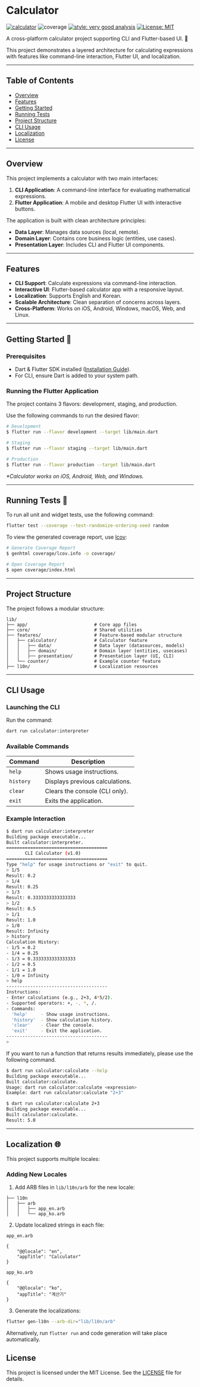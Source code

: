 # Calculator

[![calculator][workflows_badge]][workflow_action]
![coverage][coverage_badge]
[![style: very good analysis][very_good_analysis_badge]][very_good_analysis_link]
[![License: MIT][license_badge]][license_link]

A cross-platform calculator project supporting CLI and Flutter-based UI. 🤖

This project demonstrates a layered architecture for calculating expressions with features like command-line interaction, Flutter UI, and localization.

---

## Table of Contents

- [Overview](#overview)
- [Features](#features)
- [Getting Started](#getting-started-)
- [Running Tests](#running-tests-)
- [Project Structure](#project-structure)
- [CLI Usage](#cli-usage)
- [Localization](#localization-)
- [License](#license)

---

## Overview

This project implements a calculator with two main interfaces:

1. **CLI Application**: A command-line interface for evaluating mathematical expressions.
2. **Flutter Application**: A mobile and desktop Flutter UI with interactive buttons.

The application is built with clean architecture principles:

- **Data Layer**: Manages data sources (local, remote).
- **Domain Layer**: Contains core business logic (entities, use cases).
- **Presentation Layer**: Includes CLI and Flutter UI components.

---

## Features

- **CLI Support**: Calculate expressions via command-line interaction.
- **Interactive UI**: Flutter-based calculator app with a responsive layout.
- **Localization**: Supports English and Korean.
- **Scalable Architecture**: Clean separation of concerns across layers.
- **Cross-Platform**: Works on iOS, Android, Windows, macOS, Web, and Linux.

---

## Getting Started 🚀

### Prerequisites

- Dart & Flutter SDK installed ([Installation Guide](https://docs.flutter.dev/get-started/install)).
- For CLI, ensure Dart is added to your system path.

### Running the Flutter Application

The project contains 3 flavors: development, staging, and production.

Use the following commands to run the desired flavor:

```sh
# Development
$ flutter run --flavor development --target lib/main.dart

# Staging
$ flutter run --flavor staging --target lib/main.dart

# Production
$ flutter run --flavor production --target lib/main.dart
```

_\*Calculator works on iOS, Android, Web, and Windows._

---

## Running Tests 🧪

To run all unit and widget tests, use the following command:

```sh
flutter test --coverage --test-randomize-ordering-seed random
```

To view the generated coverage report, use [lcov](https://github.com/linux-test-project/lcov):

```sh
# Generate Coverage Report
$ genhtml coverage/lcov.info -o coverage/

# Open Coverage Report
$ open coverage/index.html
```

---

## Project Structure

The project follows a modular structure:

```log
lib/
├── app/                         # Core app files
├── core/                        # Shared utilities
├── features/                    # Feature-based modular structure
│   ├── calculator/              # Calculator feature
│   │   ├── data/                # Data layer (datasources, models)
│   │   ├── domain/              # Domain layer (entities, usecases)
│   │   ├── presentation/        # Presentation layer (UI, CLI)
│   └── counter/                 # Example counter feature
├── l10n/                        # Localization resources
```

---

## CLI Usage

### Launching the CLI

Run the command:

```sh
dart run calculator:interpreter
```

### Available Commands

| Command   | Description                     |
| --------- | ------------------------------- |
| `help`    | Shows usage instructions.       |
| `history` | Displays previous calculations. |
| `clear`   | Clears the console (CLI only).  |
| `exit`    | Exits the application.          |

### Example Interaction

```sh
$ dart run calculator:interpreter
Building package executable...
Built calculator:interpreter.
======================================
       CLI Calculator (v1.0)
======================================
Type "help" for usage instructions or "exit" to quit.
> 1/5
Result: 0.2
> 1/4
Result: 0.25
> 1/3
Result: 0.3333333333333333
> 1/2
Result: 0.5
> 1/1
Result: 1.0
> 1/0
Result: Infinity
> history
Calculation History:
- 1/5 = 0.2
- 1/4 = 0.25
- 1/3 = 0.3333333333333333
- 1/2 = 0.5
- 1/1 = 1.0
- 1/0 = Infinity
> help
--------------------------------------
Instructions:
- Enter calculations (e.g., 2+3, 4*5/2).
- Supported operators: +, -, *, /.
- Commands:
  'help'     - Show usage instructions.
  'history'  - Show calculation history.
  'clear'    - Clear the console.
  'exit'     - Exit the application.
--------------------------------------
>
```

If you want to run a function that returns results immediately, please use the following command.

```sh
$ dart run calculator:calculate --help
Building package executable...
Built calculator:calculate.
Usage: dart run calculator:calculate <expression>
Example: dart run calculator:calculate "2+3"

$ dart run calculator:calculate 2+3
Building package executable...
Built calculator:calculate.
Result: 5.0
```

---

## Localization 🌐

This project supports multiple locales:

### Adding New Locales

1. Add ARB files in `lib/l10n/arb` for the new locale:

```log
├── l10n
│   ├── arb
│   │   ├── app_en.arb
│   │   └── app_ko.arb
```

2. Update localized strings in each file:

`app_en.arb`

```arb
{
    "@@locale": "en",
    "appTitle": "Calculator"
}
```

`app_ko.arb`

```arb
{
    "@@locale": "ko",
    "appTitle": "계산기"
}
```

3. Generate the localizations:

```sh
flutter gen-l10n --arb-dir="lib/l10n/arb"
```

Alternatively, run `flutter run` and code generation will take place automatically.

## License

This project is licensed under the MIT License. See the [LICENSE](LICENSE) file for details.

[workflows_badge]: https://github.com/AndrewDongminYoo/flutter_calculator_app/actions/workflows/main.yaml/badge.svg
[workflow_action]: https://github.com/AndrewDongminYoo/flutter_calculator_app/actions/workflows/main.yaml
[coverage_badge]: coverage_badge.svg
[very_good_analysis_badge]: https://img.shields.io/badge/style-very_good_analysis-B22C89.svg
[very_good_analysis_link]: https://pub.dev/packages/very_good_analysis
[license_badge]: https://img.shields.io/badge/license-MIT-blue.svg
[license_link]: https://opensource.org/licenses/MIT
